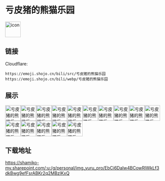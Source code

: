 # 亏皮猪的熊猫乐园
<img src="https://emoji.shojo.cn/bili/src/亏皮猪的熊猫乐园/icon.png" width="50" height="50" alt="icon">

## 链接
Cloudflare:
```
https://emoji.shojo.cn/bili/src/亏皮猪的熊猫乐园
https://emoji.shojo.cn/bili/webp/亏皮猪的熊猫乐园
```
## 展示
<img src="https://emoji.shojo.cn/bili/src/亏皮猪的熊猫乐园/亏皮猪的熊猫乐园-我来了.png" width="50" height="50" alt="亏皮猪的熊猫乐园-我来了"><img src="https://emoji.shojo.cn/bili/src/亏皮猪的熊猫乐园/亏皮猪的熊猫乐园-摸鱼.png" width="50" height="50" alt="亏皮猪的熊猫乐园-摸鱼"><img src="https://emoji.shojo.cn/bili/src/亏皮猪的熊猫乐园/亏皮猪的熊猫乐园-哈哈.png" width="50" height="50" alt="亏皮猪的熊猫乐园-哈哈"><img src="https://emoji.shojo.cn/bili/src/亏皮猪的熊猫乐园/亏皮猪的熊猫乐园-贴贴.png" width="50" height="50" alt="亏皮猪的熊猫乐园-贴贴"><img src="https://emoji.shojo.cn/bili/src/亏皮猪的熊猫乐园/亏皮猪的熊猫乐园-略略略.png" width="50" height="50" alt="亏皮猪的熊猫乐园-略略略"><img src="https://emoji.shojo.cn/bili/src/亏皮猪的熊猫乐园/亏皮猪的熊猫乐园-无语.png" width="50" height="50" alt="亏皮猪的熊猫乐园-无语"><img src="https://emoji.shojo.cn/bili/src/亏皮猪的熊猫乐园/亏皮猪的熊猫乐园-太难了.png" width="50" height="50" alt="亏皮猪的熊猫乐园-太难了"><img src="https://emoji.shojo.cn/bili/src/亏皮猪的熊猫乐园/亏皮猪的熊猫乐园-疑问.png" width="50" height="50" alt="亏皮猪的熊猫乐园-疑问"><img src="https://emoji.shojo.cn/bili/src/亏皮猪的熊猫乐园/亏皮猪的熊猫乐园-烦.png" width="50" height="50" alt="亏皮猪的熊猫乐园-烦"><img src="https://emoji.shojo.cn/bili/src/亏皮猪的熊猫乐园/亏皮猪的熊猫乐园-真棒.png" width="50" height="50" alt="亏皮猪的熊猫乐园-真棒"><img src="https://emoji.shojo.cn/bili/src/亏皮猪的熊猫乐园/亏皮猪的熊猫乐园-好的.png" width="50" height="50" alt="亏皮猪的熊猫乐园-好的"><img src="https://emoji.shojo.cn/bili/src/亏皮猪的熊猫乐园/亏皮猪的熊猫乐园-变猪喷雾.png" width="50" height="50" alt="亏皮猪的熊猫乐园-变猪喷雾"><img src="https://emoji.shojo.cn/bili/src/亏皮猪的熊猫乐园/亏皮猪的熊猫乐园-佛系.png" width="50" height="50" alt="亏皮猪的熊猫乐园-佛系"><img src="https://emoji.shojo.cn/bili/src/亏皮猪的熊猫乐园/亏皮猪的熊猫乐园-爱你.png" width="50" height="50" alt="亏皮猪的熊猫乐园-爱你"><img src="https://emoji.shojo.cn/bili/src/亏皮猪的熊猫乐园/亏皮猪的熊猫乐园-晚安.png" width="50" height="50" alt="亏皮猪的熊猫乐园-晚安">

## 下载地址

https://shamiko-my.sharepoint.com/:u:/g/personal/img_yuru_pro/EbCi6DaIw4BCowRlWkLf3dkBwg9efFsrABKr2q2MBzlKxQ